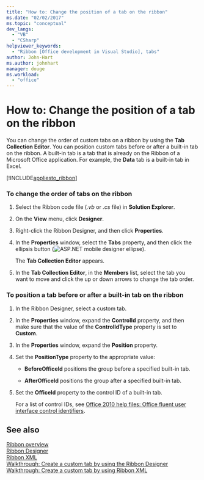 ```yaml
---
title: "How to: Change the position of a tab on the ribbon"
ms.date: "02/02/2017"
ms.topic: "conceptual"
dev_langs: 
  - "VB"
  - "CSharp"
helpviewer_keywords: 
  - "Ribbon [Office development in Visual Studio], tabs"
author: John-Hart
ms.author: johnhart
manager: douge
ms.workload: 
  - "office"
---
```

# How to: Change the position of a tab on the ribbon
  You can change the order of custom tabs on a ribbon by using the **Tab Collection Editor**. You can position custom tabs before or after a built-in tab on the ribbon. A built-in tab is a tab that is already on the Ribbon of a Microsoft Office application. For example, the **Data** tab is a built-in tab in Excel.  
  
 [!INCLUDE[appliesto_ribbon](../vsto/includes/appliesto-ribbon-md.md)]  
  
### To change the order of tabs on the ribbon  
  
1.  Select the Ribbon code file (*.vb* or *.cs* file) in **Solution Explorer**.  
  
2.  On the **View** menu, click **Designer**.  
  
3.  Right-click the Ribbon Designer, and then click **Properties**.  
  
4.  In the **Properties** window, select the **Tabs** property, and then click the ellipsis button (![ASP.NET mobile designer ellipse](../sharepoint/media/mwellipsis.gif "ASP.NET Mobile Designer ellipse")).  
  
     The **Tab Collection Editor** appears.  
  
5.  In the **Tab Collection Editor**, in the **Members** list, select the tab you want to move and click the up or down arrows to change the tab order.  
  
### To position a tab before or after a built-in tab on the ribbon  
  
1.  In the Ribbon Designer, select a custom tab.  
  
2.  In the **Properties** window, expand the **ControlId** property, and then make sure that the value of the **ControlIdType** property is set to **Custom**.  
  
3.  In the **Properties** window, expand the **Position** property.  
  
4.  Set the **PositionType** property to the appropriate value:  
  
    -   **BeforeOfficeId** positions the group before a specified built-in tab.  
  
    -   **AfterOfficeId** positions the group after a specified built-in tab.  
  
5.  Set the **OfficeId** property to the control ID of a built-in tab.  
  
     For a list of control IDs, see [Office 2010 help files: Office fluent user interface control identifiers](http://go.microsoft.com/fwlink/?LinkID=181052).  
  
## See also  
 [Ribbon overview](../vsto/ribbon-overview.md)   
 [Ribbon Designer](../vsto/ribbon-designer.md)   
 [Ribbon XML](../vsto/ribbon-xml.md)   
 [Walkthrough: Create a custom tab by using the Ribbon Designer](../vsto/walkthrough-creating-a-custom-tab-by-using-the-ribbon-designer.md)   
 [Walkthrough: Create a custom tab by using Ribbon XML](../vsto/walkthrough-creating-a-custom-tab-by-using-ribbon-xml.md)  

